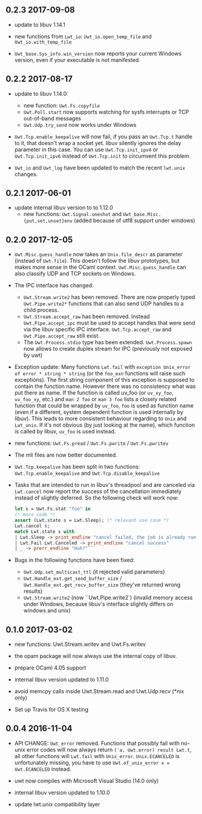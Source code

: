0.2.3 2017-09-08
---------------------------

- update to libuv 1.14.1

- new functions from `Lwt_io`: `Uwt_io.open_temp_file` and
  `Uwt_io.with_temp_file`

- `Uwt_base.Sys_info.win_version` now reports your current Windows
  version, even if your executable is not manifested.

0.2.2 2017-08-17
---------------------------

- update to libuv 1.14.0:
  * new function: `Uwt.Fs.copyfile`
  * `Uwt.Poll.start` now supports watching for sysfs interrupts or TCP
    out-of-band messages
  * `Uwt.Udp.try_send` now works under Windows

- `Uwt.Tcp.enable_keepalive` will now fail, if you pass an `Uwt.Tcp.t`
  handle to it, that doesn't wrap a socket yet. libuv silently ignores
  the delay parameter in this case.  You can use `Uwt.Tcp.init_ipv4` or
  `Uwt.Tcp.init_ipv6` instead of `Uwt.Tcp.init` to circumvent this problem.

- `Uwt_io` and `Uwt_log` have been updated to match the recent `lwt.unix`
  changes.

0.2.1 2017-06-01
---------------------------

- update internal libuv version to to 1.12.0
  * new functions: `Uwt.Signal.oneshot` and
    `Uwt_base.Misc.{put,set,unset}env` (added because of utf8 support
    under windows)

0.2.0 2017-12-05
---------------------------
- `Uwt.Misc.guess_handle` now takes an `Unix.file_descr` as parameter
   (instead of `Uwt.file`). This doesn't follow the libuv prototypes,
   but makes more sense in the OCaml context. `Uwt.Misc.guess_handle`
   can also classify UDP and TCP sockets on Windows.

- The IPC interface has changed:
  * `Uwt.Stream.write2` has been removed. There are now properly typed
     `Uwt.Pipe.write2*` functions that can also send UDP handles to a
     child process.
  * `Uwt.Stream.accept_raw` has been removed. Instead
    `Uwt.Pipe.accept_ipc` must be used to accept handles that were
    send via the libuv specific IPC interface. `Uwt.Tcp.accept_raw`
    and `Uwt.Pipe.accept_raw` still exist.
  * The `Uwt.Process.stdio` type has been
    extended. `Uwt.Process.spawn` now allows to create duplex stream
    for IPC (previously not exposed by uwt)

 - Exception update: Many functions `Lwt.fail` with `exception
   Unix_error of error * string * string` (or the `foo_exn` functions
   will raise such exceptions). The first string component of this
   exception is supposed to contain the function name. However there
   was no consistency what was put there as name. If the function is
   called uv_foo (or `uv_xy_foo`, `uv_foo_xy`, etc.) and `man 2 foo`
   or `man 3 foo` lists a closely related function that could be
   wrapped by `uv_foo`, `foo` is used as function name (even if a
   different, system dependent function is used internally by
   libuv). This leads to more consistent behaviour regarding to `Unix`
   and `Lwt_unix`. If it's not obvious (by just looking at the name),
   which function is called by libuv, `uv_foo` is used instead.

- new functions: `Uwt.Fs.pread` / `Uwt.Fs.pwrite` / `Uwt.Fs.pwritev`

- The mli files are now better documented.

- `Uwt.Tcp.keepalive` has been split in two functions:
  `Uwt.Tcp.enable_keepalive` and `Uwt.Tcp.disable_keepalive`

- Tasks that are intended to run in libuv's threadpool and are
  canceled via `Lwt.cancel` now report the success of the cancellation
  immediately instead of slightly deferred. So the following check
  will work now:

  ```ocaml
  let s = Uwt.Fs.stat "foo" in
  (* more code *)
  assert (Lwt.state s = Lwt.Sleep); (* relevant use case *)
  Lwt.cancel s;
  match Lwt.state s with
  | Lwt.Sleep -> print_endline "cancel failed, the job is already running in background"
  | Lwt.Fail Lwt.Canceled -> print_endline "cancel success"
  | _ -> prerr_endline "Huh?"```

- Bugs in the following functions have been fixed:
  * `Uwt.Udp.set_multicast_ttl` (it rejected valid parameters)
  * `Uwt.Handle_ext.get_send_buffer_size` /
    `Uwt.Handle_ext.get_recv_buffer_size` (they've returned wrong
    results)
  * `Uwt.Stream.write2` (now ``Uwt.Pipe.write2`) (invalid memory
    access under Windows, because libuv's interface slightly differs
    on windows and unix)

0.1.0 2017-03-02
---------------------------
- new functions: Uwt.Stream.writev and Uwt.Fs.writev

- the opam package will now always use the internal copy of
  libuv.

- prepare OCaml 4.05 support

- internal libuv version updated to 1.11.0

- avoid memcpy calls inside Uwt.Stream.read and Uwt.Udp.recv
  (*nix only)

- Set up Travis for OS X testing

0.0.4 2016-11-04
---------------------------
- API CHANGE: `Uwt_error` removed. Functions that possibly fail with
  no-unix error codes will now always return `('a, Uwt.error) result
  Lwt.t`, all other functions will `Lwt.fail` with
  `Unix_error`. `Unix.ECANCELED` is unfortunately missing, you have to
  use `Uwt.of_unix_error x = Uwt.ECANCELED` instead.
  
- uwt now compiles with Microsoft Visual Studio (14.0 only)
  
- internal libuv version updated to 1.10.0

- update lwt.unix compatibility layer
